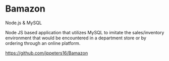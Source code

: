 # Bamazon
Node.js &amp; MySQL

Node JS based application that utilizes MySQL to imitate the sales/inventory environment that would be encountered in a department store or by ordering through an online platform.

https://github.com/jppeters16/Bamazon